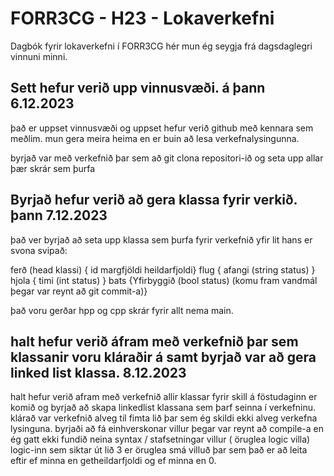 # FORR3CG - H23 - Lokaverkefni
Dagbók fyrir lokaverkefni í FORR3CG hér mun ég seygja frá dagsdaglegri vinnuni minni.

## Sett hefur verið upp vinnusvæði. á þann 6.12.2023
það er uppset vinnusvæði og uppset hefur verið github með kennara sem meðlim.
mun gera meira heima en er buin að lesa verkefnalysingunna.

byrjað var með verkefnið þar sem að git clona repositori-ið og seta upp allar þær skrár sem þurfa

## Byrjað hefur verið að gera klassa fyrir verkið. þann 7.12.2023
það ver byrjað að seta upp klassa sem þurfa fyrir verkefnið yfir lit hans er svona svipað:

ferð (head klassi) { id margfjöldi heildarfjoldi}
flug { afangi (string status) }
hjola { timi (int status) }
bats {Yfirbyggið (bool status) (komu fram vandmál þegar var reynt að git commit-a)}

það voru gerðar hpp og cpp skrár fyrir allt nema main.

## halt hefur verið áfram með verkefnið þar sem klassanir voru kláraðir á samt byrjað var að gera linked list klassa. 8.12.2023

halt hefur verið afram með verkefnið allir klassar fyrir skill á föstudaginn er komið og byrjað að skapa linkedlist klassana sem þarf seinna í verkefninu.
klárað var verkefnið alveg til fimta lið þar sem ég skildi ekki alveg verkefna lysinguna. byrjaði að fá einhverskonar villur þegar var reynt að compile-a en ég gatt ekki fundið neina syntax / stafsetningar villur ( öruglea logic villa)
logic-inn sem siktar út lið 3 er öruglea smá villuð þar sem það er að leita eftir ef minna en getheildarfjoldi og ef minna en 0.

